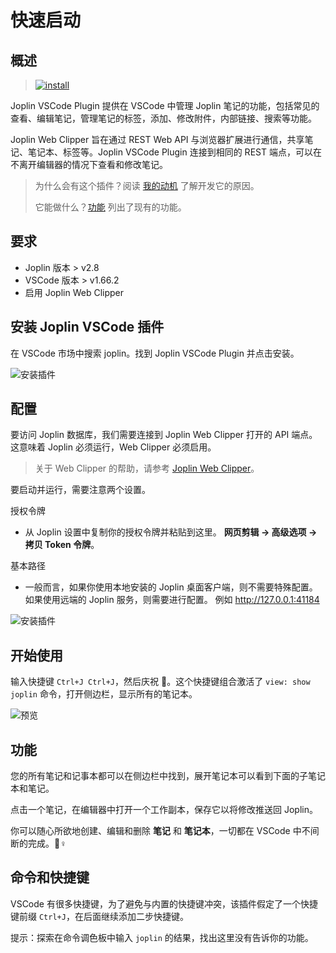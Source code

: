 # 快速启动

## 概述

> [![install](https://img.shields.io/visual-studio-marketplace/i/rxliuli.joplin-vscode-plugin)](https://marketplace.visualstudio.com/items?itemName=rxliuli.joplin-vscode-plugin&ssr=false#overview)

Joplin VSCode Plugin 提供在 VSCode 中管理 Joplin 笔记的功能，包括常见的查看、编辑笔记，管理笔记的标签，添加、修改附件，内部链接、搜索等功能。

Joplin Web Clipper 旨在通过 REST Web API 与浏览器扩展进行通信，共享笔记、笔记本、标签等。Joplin VSCode Plugin 连接到相同的 REST 端点，可以在不离开编辑器的情况下查看和修改笔记。

> 为什么会有这个插件？阅读 [我的动机](./faq.md) 了解开发它的原因。
>
> 它能做什么？[功能](./feature.md) 列出了现有的功能。

## 要求

- Joplin 版本 > v2.8
- VSCode 版本 > v1.66.2
- 启用 Joplin Web Clipper

## 安装 Joplin VSCode 插件

在 VSCode 市场中搜索 joplin。找到 Joplin VSCode Plugin 并点击安装。

![安装插件](/images/install-plugin.png)

## 配置

要访问 Joplin 数据库，我们需要连接到 Joplin Web Clipper 打开的 API 端点。这意味着 Joplin 必须运行，Web Clipper 必须启用。

> 关于 Web Clipper 的帮助，请参考 [Joplin Web Clipper](https://joplinapp.org/clipper/)。

要启动并运行，需要注意两个设置。

授权令牌

- 从 Joplin 设置中复制你的授权令牌并粘贴到这里。
  **网页剪辑 -> 高级选项 -> 拷贝 Token 令牌**。

基本路径

- 一般而言，如果你使用本地安装的 Joplin 桌面客户端，则不需要特殊配置。如果使用远端的 Joplin 服务，则需要进行配置。
  例如 <http://127.0.0.1:41184>

![安装插件](/images/joplin-settings.png)

## 开始使用

输入快捷键 `Ctrl+J Ctrl+J`，然后庆祝 :tada:。这个快捷键组合激活了 `view: show joplin` 命令，打开侧边栏，显示所有的笔记本。

![预览](https://cdn.jsdelivr.net/gh/rxliuli/img-bed/20200623085740.png)

## 功能

您的所有笔记和记事本都可以在侧边栏中找到，展开笔记本可以看到下面的子笔记本和笔记。

点击一个笔记，在编辑器中打开一个工作副本，保存它以将修改推送回 Joplin。

你可以随心所欲地创建、编辑和删除 **笔记** 和 **笔记本**，一切都在 VSCode 中不间断的完成。🦸♀️

## 命令和快捷键

VSCode 有很多快捷键，为了避免与内置的快捷键冲突，该插件假定了一个快捷键前缀 `Ctrl+J`，在后面继续添加二步快捷键。

提示：探索在命令调色板中输入 `joplin` 的结果，找出这里没有告诉你的功能。

